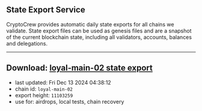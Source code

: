 ## State Export Service
CryptoCrew provides automatic daily state exports for all chains we validate. State export files can be used as genesis files and are a snapshot of the current blockchain state, including all validators, accounts, balances and delegations.

---
**Download: [loyal-main-02 state export](https://dl-eu2.ccvalidators.com/SERVICE/loyal/loyal-main-02_export_11103259.json)**
---

- last updated: Fri Dec 13 2024 04:38:12
- chain id: `loyal-main-02`
- export height: `11103259`
- use for: airdrops, local tests, chain recovery
